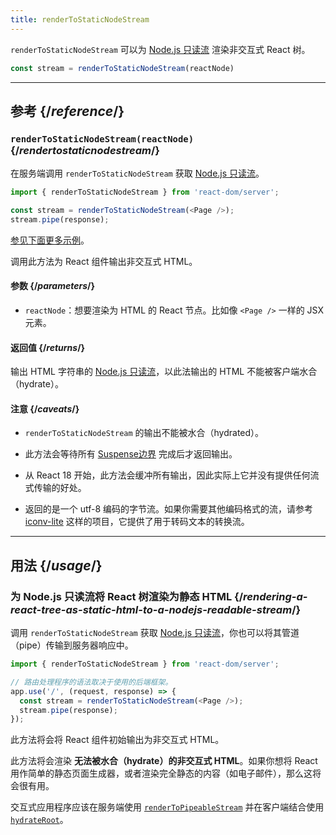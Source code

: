 ```yaml
---
title: renderToStaticNodeStream
---
```


<Intro>

`renderToStaticNodeStream` 可以为 [Node.js 只读流](https://nodejs.org/api/stream.html#readable-streams) 渲染非交互式 React 树。

```js
const stream = renderToStaticNodeStream(reactNode)
```

</Intro>

<InlineToc />

---

## 参考 {/*reference*/}

### `renderToStaticNodeStream(reactNode)` {/*rendertostaticnodestream*/}

在服务端调用 `renderToStaticNodeStream` 获取 [Node.js 只读流](https://nodejs.org/api/stream.html#readable-streams)。

```js
import { renderToStaticNodeStream } from 'react-dom/server';

const stream = renderToStaticNodeStream(<Page />);
stream.pipe(response);
```

[参见下面更多示例](#usage)。

调用此方法为 React 组件输出非交互式 HTML。

#### 参数 {/*parameters*/}

* `reactNode`：想要渲染为 HTML 的 React 节点。比如像 `<Page />` 一样的 JSX 元素。

#### 返回值 {/*returns*/}

输出 HTML 字符串的 [Node.js 只读流](https://nodejs.org/api/stream.html#readable-streams)，以此法输出的 HTML 不能被客户端水合（hydrate）。

#### 注意 {/*caveats*/}

* `renderToStaticNodeStream` 的输出不能被水合（hydrated）。

* 此方法会等待所有 [Suspense边界](/reference/react/Suspense) 完成后才返回输出。

* 从 React 18 开始，此方法会缓冲所有输出，因此实际上它并没有提供任何流式传输的好处。

* 返回的是一个 utf-8 编码的字节流。如果你需要其他编码格式的流，请参考 [iconv-lite](https://www.npmjs.com/package/iconv-lite) 这样的项目，它提供了用于转码文本的转换流。

---

## 用法 {/*usage*/}

### 为 Node.js 只读流将 React 树渲染为静态 HTML {/*rendering-a-react-tree-as-static-html-to-a-nodejs-readable-stream*/}

调用 `renderToStaticNodeStream` 获取 [Node.js 只读流](https://nodejs.org/api/stream.html#readable-streams)，你也可以将其管道（pipe）传输到服务器响应中。

```js {5-6}
import { renderToStaticNodeStream } from 'react-dom/server';

// 路由处理程序的语法取决于使用的后端框架。
app.use('/', (request, response) => {
  const stream = renderToStaticNodeStream(<Page />);
  stream.pipe(response);
});
```

此方法将会将 React 组件初始输出为非交互式 HTML。

<Pitfall>

此方法将会渲染 **无法被水合（hydrate）的非交互式 HTML**。如果你想将 React 用作简单的静态页面生成器，或者渲染完全静态的内容（如电子邮件），那么这将会很有用。

交互式应用程序应该在服务端使用 [`renderToPipeableStream`](/reference/react-dom/server/renderToPipeableStream) 并在客户端结合使用 [`hydrateRoot`](/reference/react-dom/client/hydrateRoot)。

</Pitfall>
